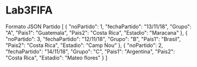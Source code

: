 # Lab3FIFA
Formato JSON
Partido
[
  {
    "noPartido": 1,
    "fechaPartido": "13/11/18",
    "Grupo": "A",
    "Pais1": "Guatemala",
    "Pais2": "Costa Rica",
    "Estadio": "Maracana"
  },
  {
    "noPartido": 3,
    "fechaPartido": "12/11/18",
    "Grupo": "B",
    "Pais1": "Brasil",
    "Pais2": "Costa Rica",
    "Estadio": "Camp Nou"
  },
  {
    "noPartido": 2,
    "fechaPartido": "14/11/18",
    "Grupo": "C",
    "Pais1": "Argentina",
    "Pais2": "Costa Rica",
    "Estadio": "Mateo flores"
  }
]

